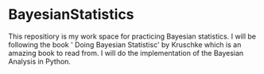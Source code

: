 # BayesianStatistics

This repositiory is my work space for practicing Bayesian statistics. I will be following the book ' Doing Bayesian Statistisc'
by Kruschke which is an amazing book to read from. I will do the implementation of the Bayesian Analysis in Python.

